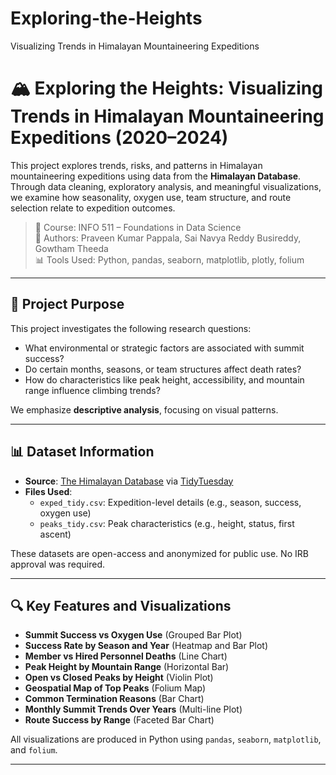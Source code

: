 # Exploring-the-Heights
Visualizing Trends in Himalayan Mountaineering Expeditions 

# 🏔️ Exploring the Heights: Visualizing Trends in Himalayan Mountaineering Expeditions (2020–2024)

This project explores trends, risks, and patterns in Himalayan mountaineering expeditions using data from the **Himalayan Database**. Through data cleaning, exploratory analysis, and meaningful visualizations, we examine how seasonality, oxygen use, team structure, and route selection relate to expedition outcomes.

> 📅 Course: INFO 511 – Foundations in Data Science  
> 🧠 Authors: Praveen Kumar Pappala, Sai Navya Reddy Busireddy, Gowtham Theeda  
> 📊 Tools Used: Python, pandas, seaborn, matplotlib, plotly, folium

---

## 📌 Project Purpose

This project investigates the following research questions:

- What environmental or strategic factors are associated with summit success?
- Do certain months, seasons, or team structures affect death rates?
- How do characteristics like peak height, accessibility, and mountain range influence climbing trends?

We emphasize **descriptive analysis**, focusing on visual patterns.

---

## 📊 Dataset Information

- **Source**: [The Himalayan Database](https://www.himalayandatabase.com/) via [TidyTuesday](https://github.com/rfordatascience/tidytuesday)
- **Files Used**:
  - `exped_tidy.csv`: Expedition-level details (e.g., season, success, oxygen use)
  - `peaks_tidy.csv`: Peak characteristics (e.g., height, status, first ascent)

These datasets are open-access and anonymized for public use. No IRB approval was required.

---

## 🔍 Key Features and Visualizations

- **Summit Success vs Oxygen Use** (Grouped Bar Plot)
- **Success Rate by Season and Year** (Heatmap and Bar Plot)
- **Member vs Hired Personnel Deaths** (Line Chart)
- **Peak Height by Mountain Range** (Horizontal Bar)
- **Open vs Closed Peaks by Height** (Violin Plot)
- **Geospatial Map of Top Peaks** (Folium Map)
- **Common Termination Reasons** (Bar Chart)
- **Monthly Summit Trends Over Years** (Multi-line Plot)
- **Route Success by Range** (Faceted Bar Chart)

All visualizations are produced in Python using `pandas`, `seaborn`, `matplotlib`, and `folium`.

---
